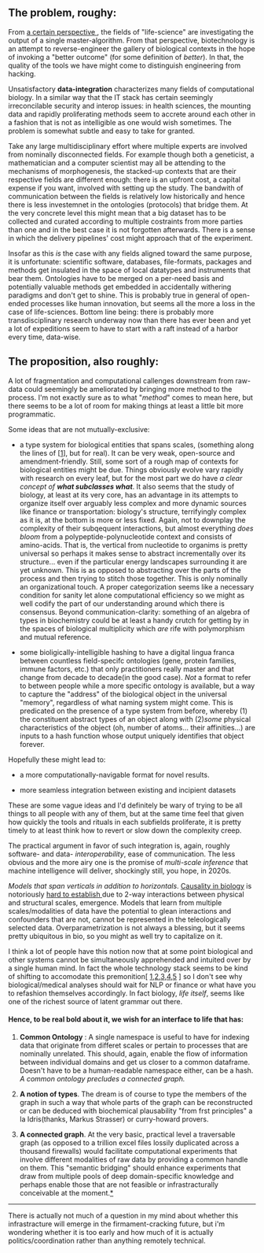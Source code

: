 ## The problem, roughy: 


From [  a certain perspective  ](https://eplex.cs.ucf.edu/papers/lehman_alife08.pdf), the fields of "life-science" are investigating the output of a single master-algorithm. From that perspective, biotechnology is an attempt to reverse-engineer the gallery of biological contexts in the hope of invoking a "better outcome" (for some definition of *better*). In that, the quality of the tools we have might come to distinguish engineering from hacking. 

Unsatisfactory __data-integration__ characterizes many fields of computational biology. In a similar way that the IT stack has certain seemingly irreconcilable security and interop issues: in health sciences, the mounting data and rapidly proliferating methods seem to accrete around each other in a fashion that is not as intelligible as one would wish sometimes.  The problem is somewhat subtle and easy to take for granted.
 
 Take any large multidisciplinary effort where multiple experts are involved from nominally disconnected fields. For example though both a geneticist, a mathematician and a computer scientist may all be attending to the mechanisms of morphogenesis, the stacked-up contexts that are their respective fields are different enough: there is an upfront cost, a capital expense if you want, involved with setting up the study. The bandwith of communication between the fields is relatively low historically and hence there is less investemnet in the ontologies (protocols) that bridge them. At the very concrete level this might mean that a big dataset has to be collected and curated according to multiple costraints from more parties than one and in the best case it is not forgotten afterwards. There is a sense in which the delivery pipelines' cost might approach that of the experiment.

  Insofar as this *is* the case with any fields aligned toward the same purpose, it is unfortunate: scientific software, databases, file-formats, packages and methods get insulated in the space of local datatypes and instruments that bear them. Ontologies have to be merged on a per-need basis and potentially valuable methods get embedded in accidentally withering paradigms and don't get to shine. This is probably true in general of open-ended processes like human innovation, but seems all the more a loss in the case of life-sciences. Bottom line being: there is probably more transdisciplinary research underway now than there has ever been and yet a lot of expeditions seem to have to start with a raft instead of a harbor every time, data-wise. 


## The proposition, also roughly:

A lot of fragmentation and computational callenges downstream from raw-data could seemingly be ameliorated by bringing more method to the process. I'm not exactly sure as to what "*method*" comes to mean here, but there seems to be a lot of room for making things at least a little bit more programmatic.

Some ideas that are not mutually-exclusive:



+ a type system for biological entities that spans scales, (something along the lines of \[[1](https://pdb101.rcsb.org/learn/guide-to-understanding-pdb-data/biological-assemblies)\], but for real). It can be very weak, open-source and amendment-friendly. Still, some sort of a rough map of contexts for biological entities might be due. 
Things obviously evolve vary rapidly with research on every leaf, but for the most part we do have *a clear concept of __what subclasses what__*. It also seems that the study of biology, at least at its very core, has an advantage in its attempts to organize itself over arguably less complex and more dynamic sources like finance or transportation: biology's structure, terrifyingly complex as it is, at the bottom is more or less fixed. Again, not to downplay the complexity of their subqequent interactions, but almost everything *does bloom* from a polypeptide-polynucleotide context and consists of amino-acids. That is, the vertical from nucleotide to organims is pretty universal so perhaps it makes sense to abstract incrementally over its structure... even if the particular energy landscapes surrounding it are yet unknown. This is as opposed to abstracting over the parts of the process and then trying to stitch those together.
This is only nominally an organizational touch. A proper categorization seems like a necessary condition for sanity let alone computational efficiency so we might as well codify the part of our understanding around which there is consensus. Beyond communication-clarity: something of an algebra of types in biochemistry could be at least a handy crutch for getting by in the spaces of biological multiplicity which *are* rife with polymorphism and mutual reference. 


+ some bioligically-intelligible hashing to have a digital lingua franca between countless field-specifc ontologies (gene, protein families, immune factors, etc.) that only practitioners really master and that change from decade to decade(in the good case). *Not* a format to refer to between people while a more specific ontology is available, but a way to capture the "address" of the biological object in the universal "memory", regardless of what naming system might come. This is predicated on the presence of a type system from before, whereby (1) the constituent abstract types of an object along with (2)*some* physical characteristics of the object (oh, number of atoms... their affinities...) are inputs to a hash function whose output uniquely identifies that object forever.

Hopefully these might lead to:

+ a more computationally-navigable format for novel results. 

+ more seamless integration between existing and incipient datasets



These are some vague ideas and I'd definitely be wary of trying to be all things to all people with any of them, but at the same time feel that given how quickly the tools and rituals in each subfields proliferate, it is pretty timely to at least think how to revert or slow down the complexity creep. 

The practical argument in favor of such integration is, again, roughly  software- and data- _interoperability_, ease of communication. The less obvious and the more airy one is the promise of _multi-scale inference_ that machine intelligence will deliver, shockingly still, you hope, in 2020s.

_Models that span verticals in addition to horizontals_. [Causality in biology](https://www.biorxiv.org/content/10.1101/2020.05.03.074419v1) is notoriously [ hard to establish ](https://doi.org/10.1155/2020/8932526)due to 2-way interactions between physical and structural scales, emergence. Models that learn from multiple scales/modalities of data have the potential to glean interactions and confounders that are not, cannot be represented in the teleologically selected data. Overparametrization is not always a blessing, but it seems pretty ubiquitous in bio, so you might as well try to capitalize on it.

I think a lot of people have this notion now that at some point biological and other systems cannot be simultaneously apprehended and intuited over by a single human mind. In fact the whole technology stack seems to be kind of shifting to accomodate this premonition[ [1](https://arxiv.org/abs/2003.08445),[2](https://www.cerebras.net/product/?fbclid=IwAR29dlQMcctqhFfEjpAtmFeWtCJR0q0xGjmPccL-zFk5VJBrFX74bmC1-_U#chip),[3](https://projects.preferred.jp/mn-core/en/),[4](https://www.graphcore.ai/products),[5](https://arxiv.org/pdf/1901.01753.pdf) ] so I don't see why biological/medical analyses should wait for NLP or finance or what have you to refashion themselves accordingly. In fact biology, *life itself*, seems like one of the richest source of latent grammar out there.



#### Hence, to be real bold about it, we wish for an interface to life that has:


1. **Common Ontology** : A single namespace is useful to have for indexing data that originate from differet scales or pertain to processes that are nominally unrelated. This should, again, enable the flow of information between individual domains and get us closer to a common dataframe. Doesn't have to be a human-readable namespace either, can be a hash. _A common ontology precludes a connected graph._ 

2. **A notion of types**. The dream is of course to type the members of the graph in such a way that whole parts of the graph can be reconstructed or can be deduced with biochemical plausability "from frst principles" a la Idris(thanks, Markus Strasser) or curry-howard provers.

3. **A connected graph**.  At the very basic, practical level a traversable graph (as opposed to a trillion excel files lossily duplicated across a thousand firewalls) would facilitate computational experiments that involve different modalities of raw data by providing a common handle on them. This "semantic bridging" should enhance experiments that draw from multiple pools of deep domain-specific knowledge and perhaps enable those that are not feasible or infrastracturally conceivable at the moment.[*](https://arxiv.org/abs/1810.00826)
 
 -----


There is actually not much of a question in my mind about whether this infrastracture will emerge in the firmament-cracking future, but i'm wondering whether it is too early and how much of it is actually politics/coordination rather than anything remotely technical.
